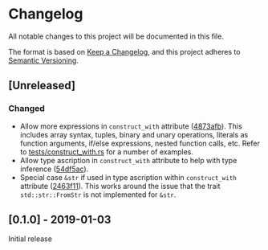 # Changelog
All notable changes to this project will be documented in this file.

The format is based on [Keep a Changelog](https://keepachangelog.com/en/1.0.0/),
and this project adheres to [Semantic Versioning](https://semver.org/spec/v2.0.0.html).

## [Unreleased]
### Changed
- Allow more expressions in `construct_with` attribute ([4873afb](https://github.com/df5602/adhoc_derive/commit/4873afb4c4c4eb61fb2065a91294414b6ed65c78)).
This includes array syntax, tuples, binary and unary operations, literals as function arguments, if/else expressions, nested function calls, etc.
Refer to [tests/construct_with.rs](https://github.com/df5602/adhoc_derive/blob/master/tests/construct_with.rs) for a number of examples.
- Allow type ascription in `construct_with` attribute to help with type inference ([54df5ac](https://github.com/df5602/adhoc_derive/commit/54df5acea53caea7620037bbdb7c1dc5f5f33c42)).
- Special case `&str` if used in type ascription within `construct_with` attribute ([2463f11](https://github.com/df5602/adhoc_derive/commit/2463f110ff0f2262305935d80a28669b8029a862)).
This works around the issue that the trait `std::str::FromStr` is not implemented for `&str`.

## [0.1.0] - 2019-01-03
Initial release
